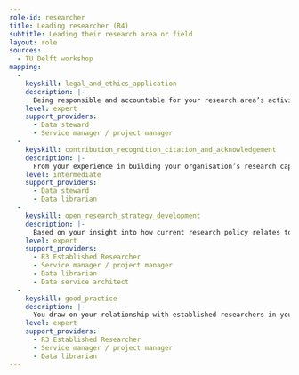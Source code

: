 ```yaml
---
role-id: researcher
title: Leading researcher (R4)
subtitle: Leading their research area or field
layout: role
sources: 
  - TU Delft workshop
mapping: 
  - 
    keyskill: legal_and_ethics_application
    description: |-
      Being responsible and accountable for your research area’s activities and behaviour, you have in-depth understanding of the legal, ethical aspects of research, including principles for making research outputs FAIR. You are able to evaluate and manage the opportunities to demonstrate good practice, as well as the risks to individual and institutional reputations that ethical and/or legal infringement would jeopardise. You demonstrate the knowledge and ability to define the responsibilities of staff or students, and communicate effectively with them and with professional support staff.
    level: expert
    support_providers: 
      - Data steward
      - Service manager / project manager
  - 
    keyskill: contribution_recognition_citation_and_acknowledgement
    description: |-
      From your experience in building your organisation’s research capabilities you fully understand  the need for effort to be recognised, cited and acknowledged. You apply research integrity principles and codes of professional research conduct to formulate guidelines for your research group on their practices for giving recognition.The students and early career researchers you supervise know how to acknowledge collaborators, technicians or others who have contributed to results, as co-authors where appropriate. You are well informed of standards for crediting contributors to collection, management, documentation, publication and archiving of research outputs.
    level: intermediate
    support_providers: 
      - Data steward
      - Data librarian
  - 
    keyskill: open_research_strategy_development
    description: |-
      Based on your insight into how current research policy relates to research practice you are able to formulate your organisation’s strategic vision and roadmap for implementing FAIR principles. This includes advising on the degree of openness applicable to research outputs across diverse fields, considering the likely impacts on research excellence, public trust, and the policy and industry networks involved in research. You contribute to working groups dealing with research data strategy in your domain, and engage with the relevant professional support services, including those developing services to support data management.
    level: expert
    support_providers: 
      - R3 Established Researcher
      - Service manager / project manager
      - Data librarian
      - Data service architect
  - 
    keyskill: good_practice
    description: |-
      You draw on your relationship with established researchers in your domain and encourage them to influence changes in in research practice. As a senior member of the research community you demonstrate commitment to recognising open science activities in hiring and promotion decisions. You advocate for changes in practices towards making research outputs as FAIR and open as possible, and as closed as necessary, and influence colleagues to ensure they are recognised and rewarded for their efforts in doing so. You lead debates in your institution and research field on the application of FAIR principles, research integrity and open science.
    level: expert
    support_providers: 
      - R3 Established Researcher
      - Service manager / project manager
      - Data librarian
---
```


